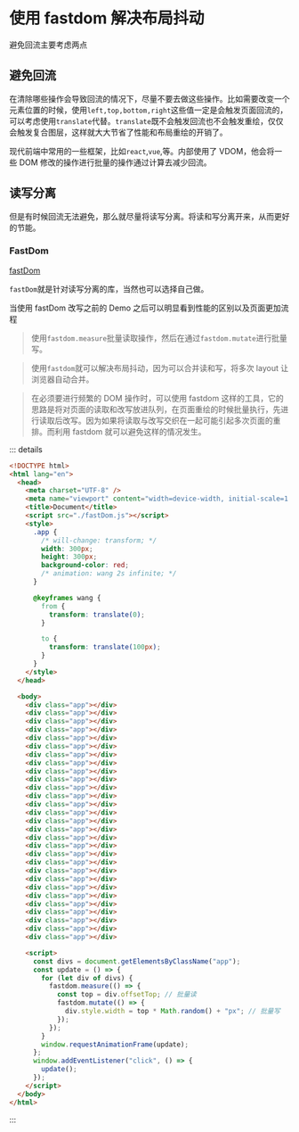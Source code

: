 # 使用 fastdom 解决布局抖动

避免回流主要考虑两点

## 避免回流

在清除哪些操作会导致回流的情况下，尽量不要去做这些操作。比如需要改变一个元素位置的时候，使用`left,top,bottom,right`这些值一定是会触发页面回流的，可以考虑使用`translate`代替。`translate`既不会触发回流也不会触发重绘，仅仅会触发复合图层，这样就大大节省了性能和布局重绘的开销了。

现代前端中常用的一些框架，比如`react`,`vue`,等。内部使用了 VDOM，他会将一些 DOM 修改的操作进行批量的操作通过计算去减少回流。

## 读写分离

但是有时候回流无法避免，那么就尽量将读写分离。将读和写分离开来，从而更好的节能。

### FastDom

[fastDom](https://github.com/wilsonpage/fastdom)

`fastDom`就是针对读写分离的库，当然也可以选择自己做。

当使用 fastDom 改写之前的 Demo 之后可以明显看到性能的区别以及页面更加流程

> 使用`fastdom.measure`批量读取操作，然后在通过`fastdom.mutate`进行批量写。

> 使用`fastdom`就可以解决布局抖动，因为可以合并读和写，将多次 layout 让浏览器自动合并。

> 在必须要进行频繁的 DOM 操作时，可以使用 fastdom 这样的工具，它的思路是将对页面的读取和改写放进队列，在页面重绘的时候批量执行，先进行读取后改写。因为如果将读取与改写交织在一起可能引起多次页面的重排。而利用 fastdom 就可以避免这样的情况发生。

::: details

```html
<!DOCTYPE html>
<html lang="en">
  <head>
    <meta charset="UTF-8" />
    <meta name="viewport" content="width=device-width, initial-scale=1.0" />
    <title>Document</title>
    <script src="./fastDom.js"></script>
    <style>
      .app {
        /* will-change: transform; */
        width: 300px;
        height: 300px;
        background-color: red;
        /* animation: wang 2s infinite; */
      }

      @keyframes wang {
        from {
          transform: translate(0);
        }

        to {
          transform: translate(100px);
        }
      }
    </style>
  </head>

  <body>
    <div class="app"></div>
    <div class="app"></div>
    <div class="app"></div>
    <div class="app"></div>
    <div class="app"></div>
    <div class="app"></div>
    <div class="app"></div>
    <div class="app"></div>
    <div class="app"></div>
    <div class="app"></div>
    <div class="app"></div>
    <div class="app"></div>
    <div class="app"></div>
    <div class="app"></div>
    <div class="app"></div>
    <div class="app"></div>
    <div class="app"></div>
    <div class="app"></div>
    <div class="app"></div>
    <div class="app"></div>
    <div class="app"></div>
    <div class="app"></div>
    <div class="app"></div>
    <div class="app"></div>
    <div class="app"></div>
    <div class="app"></div>
    <div class="app"></div>
    <div class="app"></div>
    <div class="app"></div>

    <script>
      const divs = document.getElementsByClassName("app");
      const update = () => {
        for (let div of divs) {
          fastdom.measure(() => {
            const top = div.offsetTop; // 批量读
            fastdom.mutate(() => {
              div.style.width = top * Math.random() + "px"; // 批量写
            });
          });
        }
        window.requestAnimationFrame(update);
      };
      window.addEventListener("click", () => {
        update();
      });
    </script>
  </body>
</html>
```

:::
